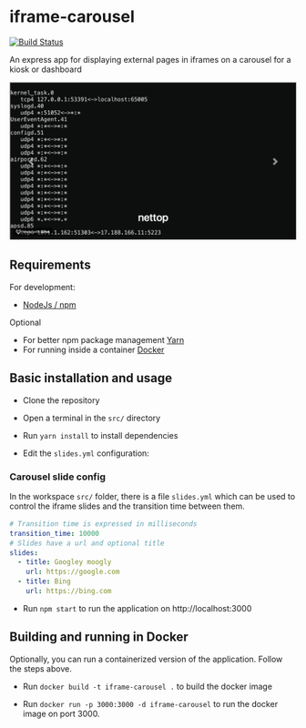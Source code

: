 # iframe-carousel

[![Build Status](https://travis-ci.org/thebentern/iframe-carousel.svg?branch=master)](https://travis-ci.org/thebentern/iframe-carousel)

An express app for displaying external pages in iframes on a carousel for a kiosk or dashboard 

![Carousel example](carousel.gif)

## Requirements

For development:

* [NodeJs / npm](https://nodejs.org/en/)

Optional 
* For better npm package management [Yarn](https://yarnpkg.com/en/)
* For running inside a container [Docker](https://www.docker.com/get-docker)

## Basic installation and usage

* Clone the repository

* Open a terminal in the `src/` directory

* Run `yarn install` to install dependencies

* Edit the `slides.yml` configuration:

### Carousel slide config

In the workspace `src/` folder, there is a file `slides.yml` which can be used to control the iframe slides and the transition time between them.

```yaml
# Transition time is expressed in milliseconds
transition_time: 10000
# Slides have a url and optional title
slides:
  - title: Googley moogly
    url: https://google.com
  - title: Bing
    url: https://bing.com
```

* Run `npm start` to run the application on http://localhost:3000

## Building and running in Docker

Optionally, you can run a containerized version of the application. Follow the steps above.

* Run `docker build -t iframe-carousel .` to build the docker image

* Run `docker run -p 3000:3000 -d iframe-carousel` to run the docker image on port 3000.
